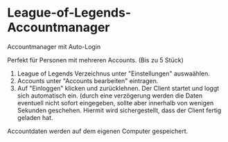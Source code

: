 # League-of-Legends-Accountmanager
Accountmanager mit Auto-Login

Perfekt für Personen mit mehreren Accounts. (Bis zu 5 Stück)

1. League of Legends Verzeichnus unter "Einstellungen" auswaählen.
2. Accounts unter "Accounts bearbeiten" eintragen. 
3. Auf "Einloggen" klicken und zurücklehnen. Der Client startet und loggt sich automatisch ein. (durch eine verzögerung werden die Daten eventuell nicht sofort eingegeben, sollte aber innerhalb von wenigen Sekunden geschehen. Hiermit wird sichergestellt, dass der Client fertig geladen hat.


Accountdaten werden auf dem eigenen Computer gespeichert.
